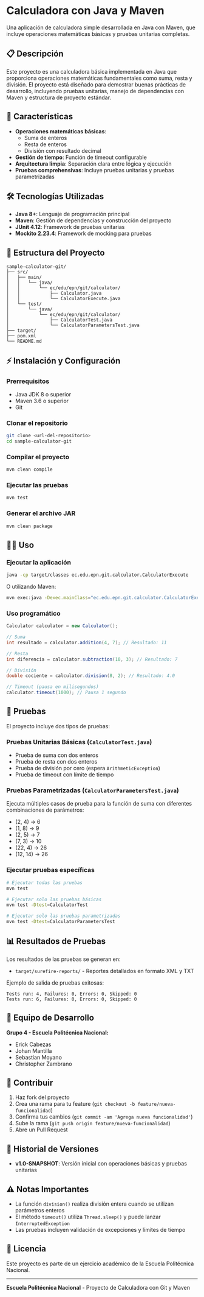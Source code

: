# Calculadora con Java y Maven 

Una aplicación de calculadora simple desarrollada en Java con Maven, que incluye operaciones matemáticas básicas y pruebas unitarias completas.

## 📋 Descripción

Este proyecto es una calculadora básica implementada en Java que proporciona operaciones matemáticas fundamentales como suma, resta y división. El proyecto está diseñado para demostrar buenas prácticas de desarrollo, incluyendo pruebas unitarias, manejo de dependencias con Maven y estructura de proyecto estándar.

## 🚀 Características

- **Operaciones matemáticas básicas**:
  - Suma de enteros
  - Resta de enteros
  - División con resultado decimal
- **Gestión de tiempo**: Función de timeout configurable
- **Arquitectura limpia**: Separación clara entre lógica y ejecución
- **Pruebas comprehensivas**: Incluye pruebas unitarias y pruebas parametrizadas

## 🛠️ Tecnologías Utilizadas

- **Java 8+**: Lenguaje de programación principal
- **Maven**: Gestión de dependencias y construcción del proyecto
- **JUnit 4.12**: Framework de pruebas unitarias
- **Mockito 2.23.4**: Framework de mocking para pruebas

## 📁 Estructura del Proyecto

```
sample-calculator-git/
├── src/
│   ├── main/
│   │   └── java/
│   │       └── ec/edu/epn/git/calculator/
│   │           ├── Calculator.java
│   │           └── CalculatorExecute.java
│   └── test/
│       └── java/
│           └── ec/edu/epn/git/calculator/
│               ├── CalculatorTest.java
│               └── CalculatorParametersTest.java
├── target/
├── pom.xml
└── README.md
```

## ⚡ Instalación y Configuración

### Prerrequisitos

- Java JDK 8 o superior
- Maven 3.6 o superior
- Git

### Clonar el repositorio

```bash
git clone <url-del-repositorio>
cd sample-calculator-git
```

### Compilar el proyecto

```bash
mvn clean compile
```

### Ejecutar las pruebas

```bash
mvn test
```

### Generar el archivo JAR

```bash
mvn clean package
```

## 🏃‍♂️ Uso

### Ejecutar la aplicación

```bash
java -cp target/classes ec.edu.epn.git.calculator.CalculatorExecute
```

O utilizando Maven:

```bash
mvn exec:java -Dexec.mainClass="ec.edu.epn.git.calculator.CalculatorExecute"
```

### Uso programático

```java
Calculator calculator = new Calculator();

// Suma
int resultado = calculator.addition(4, 7); // Resultado: 11

// Resta
int diferencia = calculator.subtraction(10, 3); // Resultado: 7

// División
double cociente = calculator.division(8, 2); // Resultado: 4.0

// Timeout (pausa en milisegundos)
calculator.timeout(1000); // Pausa 1 segundo
```

## 🧪 Pruebas

El proyecto incluye dos tipos de pruebas:

### Pruebas Unitarias Básicas (`CalculatorTest.java`)

- Prueba de suma con dos enteros
- Prueba de resta con dos enteros
- Prueba de división por cero (espera `ArithmeticException`)
- Prueba de timeout con límite de tiempo

### Pruebas Parametrizadas (`CalculatorParametersTest.java`)

Ejecuta múltiples casos de prueba para la función de suma con diferentes combinaciones de parámetros:
- (2, 4) → 6
- (1, 8) → 9
- (2, 5) → 7
- (7, 3) → 10
- (22, 4) → 26
- (12, 14) → 26

### Ejecutar pruebas específicas

```bash
# Ejecutar todas las pruebas
mvn test

# Ejecutar solo las pruebas básicas
mvn test -Dtest=CalculatorTest

# Ejecutar solo las pruebas parametrizadas
mvn test -Dtest=CalculatorParametersTest
```

## 📊 Resultados de Pruebas

Los resultados de las pruebas se generan en:
- `target/surefire-reports/` - Reportes detallados en formato XML y TXT

Ejemplo de salida de pruebas exitosas:
```
Tests run: 4, Failures: 0, Errors: 0, Skipped: 0
Tests run: 6, Failures: 0, Errors: 0, Skipped: 0
```

## 👥 Equipo de Desarrollo

**Grupo 4 - Escuela Politécnica Nacional:**
- Erick Cabezas
- Johan Mantilla
- Sebastian Moyano
- Christopher Zambrano

## 🤝 Contribuir

1. Haz fork del proyecto
2. Crea una rama para tu feature (`git checkout -b feature/nueva-funcionalidad`)
3. Confirma tus cambios (`git commit -am 'Agrega nueva funcionalidad'`)
4. Sube la rama (`git push origin feature/nueva-funcionalidad`)
5. Abre un Pull Request

## 📝 Historial de Versiones

- **v1.0-SNAPSHOT**: Versión inicial con operaciones básicas y pruebas unitarias

## ⚠️ Notas Importantes

- La función `division()` realiza división entera cuando se utilizan parámetros enteros
- El método `timeout()` utiliza `Thread.sleep()` y puede lanzar `InterruptedException`
- Las pruebas incluyen validación de excepciones y límites de tiempo

## 📄 Licencia

Este proyecto es parte de un ejercicio académico de la Escuela Politécnica Nacional.

---

**Escuela Politécnica Nacional** - Proyecto de Calculadora con Git y Maven
